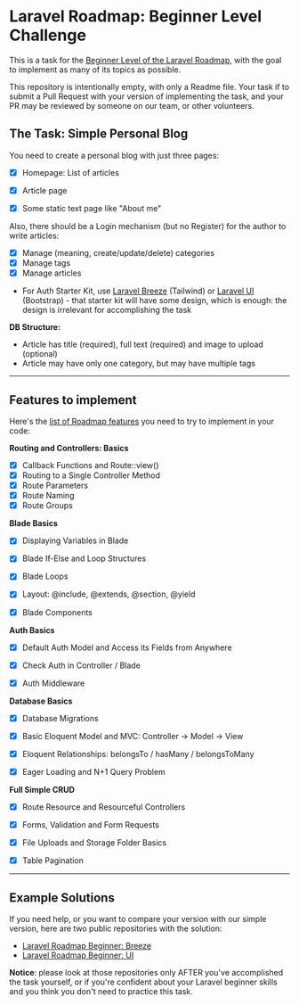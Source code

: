 # Laravel Roadmap: Beginner Level Challenge

This is a task for the [Beginner Level of the Laravel Roadmap](https://github.com/LaravelDaily/Laravel-Roadmap-Learning-Path#beginner-level), with the goal to implement as many of its topics as possible.

This repository is intentionally empty, with only a Readme file. Your task if to submit a Pull Request with your version of implementing the task, and your PR may be reviewed by someone on our team, or other volunteers.

## The Task: Simple Personal Blog

You need to create a personal blog with just three pages:

- [x] Homepage: List of articles
- [x] Article page
- [x] Some static text page like "About me"


Also, there should be a Login mechanism (but no Register) for the author to write articles:

- [x] Manage (meaning, create/update/delete) categories
- [x] Manage tags
- [x] Manage articles
- For Auth Starter Kit, use [Laravel Breeze](https://github.com/laravel/breeze) (Tailwind)
  or [Laravel UI](https://github.com/laravel/ui) (Bootstrap) - that starter kit will have some design, which is enough:
  the design is irrelevant for accomplishing the task


**DB Structure:**

- Article has title (required), full text (required) and image to upload (optional)
- Article may have only one category, but may have multiple tags


-----

## Features to implement

Here's the [list of Roadmap features](https://github.com/LaravelDaily/Laravel-Roadmap-Learning-Path#beginner-level) you need to try to implement in your code:

**Routing and Controllers: Basics**	

- [x] Callback Functions and Route::view()
- [x] Routing to a Single Controller Method
- [x] Route Parameters
- [x] Route Naming
- [x] Route Groups

**Blade Basics**

- [x] Displaying Variables in Blade
- [x] Blade If-Else and Loop Structures
- [x] Blade Loops
- [x] Layout: @include, @extends, @section, @yield
- [x] Blade Components


**Auth Basics**	

- [x] Default Auth Model and Access its Fields from Anywhere
- [x] Check Auth in Controller / Blade
- [x] Auth Middleware


**Database Basics**	

- [x] Database Migrations
- [x] Basic Eloquent Model and MVC: Controller -> Model -> View
- [x] Eloquent Relationships: belongsTo / hasMany / belongsToMany
- [x] Eager Loading and N+1 Query Problem


**Full Simple CRUD**	

- [x] Route Resource and Resourceful Controllers
- [x] Forms, Validation and Form Requests
- [x] File Uploads and Storage Folder Basics
- [x] Table Pagination


----- 

## Example Solutions

If you need help, or you want to compare your version with our simple version, here are two public repositories with the solution:

- [Laravel Roadmap Beginner: Breeze](https://github.com/LaravelDaily/Laravel-Roadmap-Beginner-Roadmap-Breeze)
- [Laravel Roadmap Beginner: UI](https://github.com/LaravelDaily/Laravel-Roadmap-Beginner-Blog-UI)


**Notice**: please look at those repositories only AFTER you've accomplished the task yourself, or if you're confident about your Laravel beginner skills and you think you don't need to practice this task.
